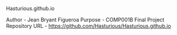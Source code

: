 Hasturious.github.io

Author - Jean Bryant Figueroa Purpose - COMP001B Final Project Repository URL - https://github.com/Hasturious/Hasturious.github.io
